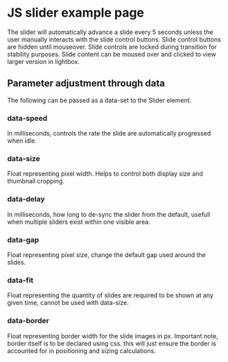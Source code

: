 # JS slider example page

The slider will automatically advance a slide every 5 seconds unless the user manually interacts with the slide control buttons. Slide control buttons are hidden until mouseover. Slide controls are locked during transition for stability purposes. Slide content can be moused over and clicked to view larger version in lightbox.

## Parameter adjustment through data
The following can be passed as a data-set to the Slider element.
### data-speed
In milliseconds, controls the rate the slide are automatically progressed when idle.
### data-size
Float representing pixel width. Helps to control both display size and thumbnail cropping.
### data-delay
In milliseconds, how long to de-sync the slider from the default, usefull when multiple sliders exist within one visible area.
### data-gap
Float representing pixel size, change the default gap used around the slides.
### data-fit
Float representing the quantity of slides are required to be shown at any given time, cannot be used with data-size.
### data-border
Float representing border width for the slide images in px. Important note, border itself is to be declared using css. this will just ensure the border is accounted for in positioning and sizing calculations. 
